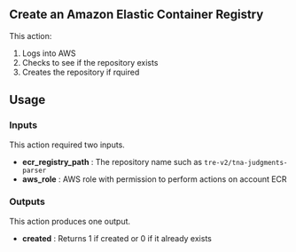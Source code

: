 ## Create an Amazon Elastic Container Registry

This action:
1. Logs into AWS
1. Checks to see if the repository exists
1. Creates the repository if rquired

## Usage
### Inputs

This action required two inputs.

- **ecr_registry_path** : The repository name such as ```tre-v2/tna-judgments-parser```
- **aws_role** : AWS role with permission to perform actions on account ECR


### Outputs

This action produces one output.

- **created** : Returns 1 if created or 0 if it already exists
